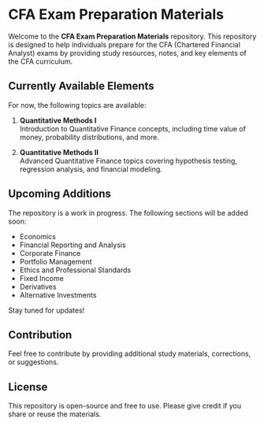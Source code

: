 # CFA Exam Preparation Materials

Welcome to the **CFA Exam Preparation Materials** repository. This repository is designed to help individuals prepare for the CFA (Chartered Financial Analyst) exams by providing study resources, notes, and key elements of the CFA curriculum.

## Currently Available Elements

For now, the following topics are available:

1. **Quantitative Methods I**  
   Introduction to Quantitative Finance concepts, including time value of money, probability distributions, and more.

2. **Quantitative Methods II**  
   Advanced Quantitative Finance topics covering hypothesis testing, regression analysis, and financial modeling.

## Upcoming Additions

The repository is a work in progress. The following sections will be added soon:

- Economics
- Financial Reporting and Analysis
- Corporate Finance
- Portfolio Management
- Ethics and Professional Standards
- Fixed Income
- Derivatives
- Alternative Investments

Stay tuned for updates!

## Contribution

Feel free to contribute by providing additional study materials, corrections, or suggestions.

## License

This repository is open-source and free to use. Please give credit if you share or reuse the materials.


